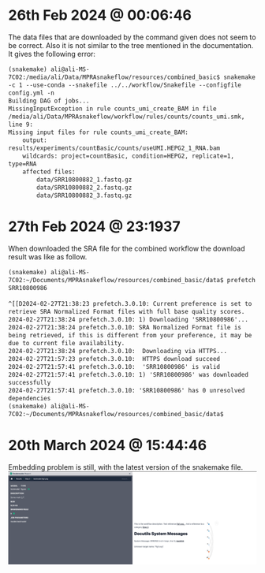 # 26th Feb 2024 @ 00:06:46

The data files that are downloaded by the command given does not seem to be correct. Also it is not similar to the tree mentioned in the documentation. It gives the following error:


```
(snakemake) ali@ali-MS-7C02:/media/ali/Data/MPRAsnakeflow/resources/combined_basic$ snakemake -c 1 --use-conda --snakefile ../../workflow/Snakefile --configfile config.yml -n
Building DAG of jobs...
MissingInputException in rule counts_umi_create_BAM in file /media/ali/Data/MPRAsnakeflow/workflow/rules/counts/counts_umi.smk, line 9:
Missing input files for rule counts_umi_create_BAM:
    output: results/experiments/countBasic/counts/useUMI.HEPG2_1_RNA.bam
    wildcards: project=countBasic, condition=HEPG2, replicate=1, type=RNA
    affected files:
        data/SRR10800882_1.fastq.gz
        data/SRR10800882_2.fastq.gz
        data/SRR10800882_3.fastq.gz
```


# 27th Feb 2024 @ 23:1937

When downloaded the SRA file for the combined workflow the download result  was like as follow. 

```
(snakemake) ali@ali-MS-7C02:~/Documents/MPRAsnakeflow/resources/combined_basic/data$ prefetch SRR10800986

^[[D2024-02-27T21:38:23 prefetch.3.0.10: Current preference is set to retrieve SRA Normalized Format files with full base quality scores.                                                                                                      2024-02-27T21:38:24 prefetch.3.0.10: 1) Downloading 'SRR10800986'...
2024-02-27T21:38:24 prefetch.3.0.10: SRA Normalized Format file is being retrieved, if this is different from your preference, it may be due to current file availability.
2024-02-27T21:38:24 prefetch.3.0.10:  Downloading via HTTPS...                                                       2024-02-27T21:57:23 prefetch.3.0.10:  HTTPS download succeed
2024-02-27T21:57:41 prefetch.3.0.10:  'SRR10800986' is valid
2024-02-27T21:57:41 prefetch.3.0.10: 1) 'SRR10800986' was downloaded successfully
2024-02-27T21:57:41 prefetch.3.0.10: 'SRR10800986' has 0 unresolved dependencies
(snakemake) ali@ali-MS-7C02:~/Documents/MPRAsnakeflow/resources/combined_basic/data$ 

```

# 20th March 2024 @ 15:44:46
Embedding problem is still, with the latest version of the snakemake file. 
![img.png](img.png)
